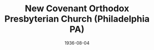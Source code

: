 ---
date: &id001 1936-08-04
end_date: null
location:
  address: null
  city: Philadelphia
  state: PA
minister:
- end: 1946-01-01
  name: David Freeman
  start: 1936-08-04
  type: pastor
ministers:
- David Freeman
name: New Covenant Orthodox Presbyterian Church
names:
- end: 1950-01-01
  name: New Covenant Orthodox Presbyterian Church
  start: 1936-08-04
origination_date: *id001
raw_data: "PA Philadelphia\nNew Covenant Orthodox Presbyterian Church  (August 4,\
  \ 1936\u20131950)\n(see Lansdowne)\nPastor: David Freeman, 1936\u201346"
received_from: null
states:
- PA
status:
  active: false
  end_date: null
  reason: null
  received_from: null
  withdrawal_to: null
title: New Covenant Orthodox Presbyterian Church (Philadelphia PA)

---